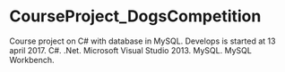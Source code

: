 # CourseProject_DogsCompetition
Course project on C# with database in MySQL. Develops is started at 13 april 2017. C#. .Net. Microsoft Visual Studio 2013. MySQL. MySQL Workbench.
